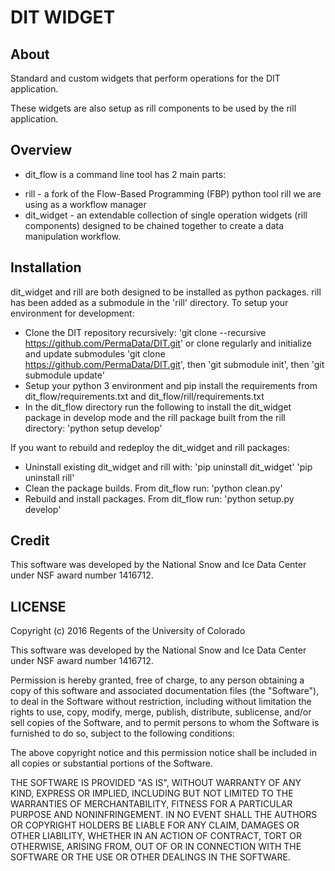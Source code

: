 DIT WIDGET
=====================

## About
Standard and custom widgets that perform operations for the DIT application.

These widgets are also setup as rill components to be used by the rill
application.

## Overview
*   dit_flow is a command line tool has 2 main parts:
   + rill - a fork of the Flow-Based Programming (FBP) python tool rill we are using as a workflow manager
   + dit_widget - an extendable collection of single operation widgets (rill components) designed to be chained together to create a data manipulation workflow.

## Installation
dit_widget and rill are both designed to be installed as python
packages. rill has been added as a submodule in the 'rill' directory. To
setup your environment for development:
* Clone the DIT repository recursively:
  'git clone --recursive https://github.com/PermaData/DIT.git'
  or clone regularly and initialize and update submodules
  'git clone https://github.com/PermaData/DIT.git',
  then 'git submodule init', then 'git submodule update'
* Setup your python 3 environment and pip install the requirements from
  dit_flow/requirements.txt and dit_flow/rill/requirements.txt
* In the dit_flow directory run the following to install the dit_widget
  package in develop mode and the rill package built from the rill
  directory: 'python setup develop'

If you want to rebuild and redeploy the dit_widget and rill packages:
* Uninstall existing dit_widget and rill with:
  'pip uninstall dit_widget'
  'pip uninstall rill'
* Clean the package builds. From dit_flow run: 'python clean.py'
* Rebuild and install packages. From dit_flow run: 'python setup.py
  develop'

## Credit

This software was developed by the National Snow and Ice Data Center under NSF award number 1416712.

## LICENSE

Copyright (c) 2016 Regents of the University of Colorado

This software was developed by the National Snow and Ice Data Center under NSF award number 1416712.

Permission is hereby granted, free of charge, to any person obtaining a copy of this
software and associated documentation files (the "Software"), to deal in the Software
without restriction, including without limitation the rights to use, copy, modify, merge,
publish, distribute, sublicense, and/or sell copies of the Software, and to permit persons
to whom the Software is furnished to do so, subject to the following conditions:

The above copyright notice and this permission notice shall be included in all copies or
substantial portions of the Software.

THE SOFTWARE IS PROVIDED "AS IS", WITHOUT WARRANTY OF ANY KIND,
EXPRESS OR IMPLIED, INCLUDING BUT NOT LIMITED TO THE WARRANTIES OF
MERCHANTABILITY, FITNESS FOR A PARTICULAR PURPOSE AND
NONINFRINGEMENT. IN NO EVENT SHALL THE AUTHORS OR COPYRIGHT
HOLDERS BE LIABLE FOR ANY CLAIM, DAMAGES OR OTHER LIABILITY,
WHETHER IN AN ACTION OF CONTRACT, TORT OR OTHERWISE, ARISING
FROM, OUT OF OR IN CONNECTION WITH THE SOFTWARE OR THE USE OR
OTHER DEALINGS IN THE SOFTWARE.
